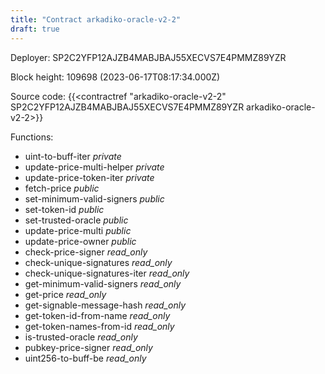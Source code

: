 ```yaml
---
title: "Contract arkadiko-oracle-v2-2"
draft: true
---
```

Deployer: SP2C2YFP12AJZB4MABJBAJ55XECVS7E4PMMZ89YZR


 



Block height: 109698 (2023-06-17T08:17:34.000Z)

Source code: {{<contractref "arkadiko-oracle-v2-2" SP2C2YFP12AJZB4MABJBAJ55XECVS7E4PMMZ89YZR arkadiko-oracle-v2-2>}}

Functions:

* uint-to-buff-iter _private_
* update-price-multi-helper _private_
* update-price-token-iter _private_
* fetch-price _public_
* set-minimum-valid-signers _public_
* set-token-id _public_
* set-trusted-oracle _public_
* update-price-multi _public_
* update-price-owner _public_
* check-price-signer _read_only_
* check-unique-signatures _read_only_
* check-unique-signatures-iter _read_only_
* get-minimum-valid-signers _read_only_
* get-price _read_only_
* get-signable-message-hash _read_only_
* get-token-id-from-name _read_only_
* get-token-names-from-id _read_only_
* is-trusted-oracle _read_only_
* pubkey-price-signer _read_only_
* uint256-to-buff-be _read_only_
